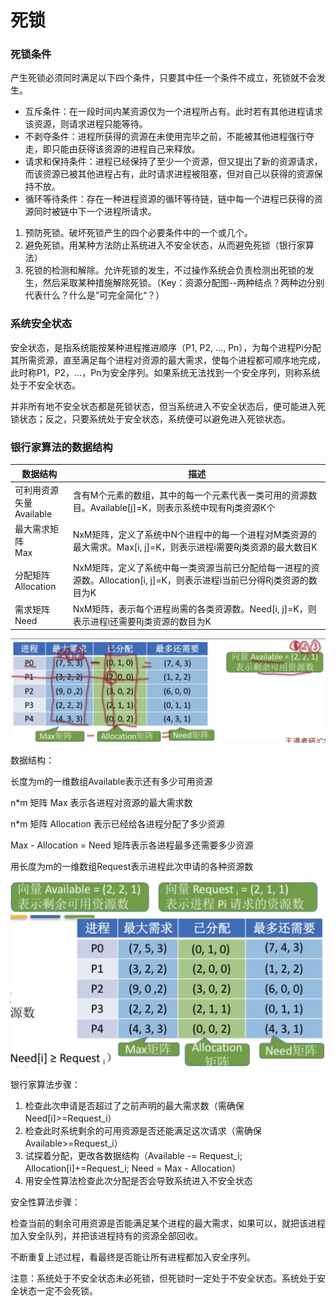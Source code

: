 # 死锁

### 死锁条件

产生死锁必须同时满足以下四个条件，只要其中任一个条件不成立，死锁就不会发生。

- 互斥条件：在一段时间内某资源仅为一个进程所占有。此时若有其他进程请求该资源，则请求进程只能等待。
- 不剥夺条件：进程所获得的资源在未使用完毕之前，不能被其他进程强行夺走，即只能由获得该资源的进程自己来释放。
- 请求和保持条件：进程已经保持了至少一个资源，但又提出了新的资源请求，而该资源已被其他进程占有，此时请求进程被阻塞，但对自己以获得的资源保持不放。
- 循环等待条件：存在一种进程资源的循环等待链，链中每一个进程已获得的资源同时被链中下一个进程所请求。

1. 预防死锁。破坏死锁产生的四个必要条件中的一个或几个。
2. 避免死锁。用某种方法防止系统进入不安全状态，从而避免死锁（银行家算法）
3. 死锁的检测和解除。允许死锁的发生，不过操作系统会负责检测出死锁的发生，然后采取某种措施解除死锁。（Key：资源分配图--两种结点？两种边分别代表什么？什么是”可完全简化“？）

### 系统安全状态

安全状态，是指系统能按某种进程推进顺序（P1, P2, ..., Pn），为每个进程Pi分配其所需资源，直至满足每个进程对资源的最大需求，使每个进程都可顺序地完成，此时称P1，P2，...，Pn为安全序列。如果系统无法找到一个安全序列，则称系统处于不安全状态。

并非所有地不安全状态都是死锁状态，但当系统进入不安全状态后，便可能进入死锁状态；反之，只要系统处于安全状态，系统便可以避免进入死锁状态。

### 银行家算法的数据结构

| 数据结构                      | 描述                                                         |
| ----------------------------- | ------------------------------------------------------------ |
| 可利用资源矢量<br />Available | 含有M个元素的数组，其中的每一个元素代表一类可用的资源数目。Available[j]=K，则表示系统中现有Rj类资源K个 |
| 最大需求矩阵<br />Max         | NxM矩阵，定义了系统中N个进程中的每一个进程对M类资源的最大需求。Max[i, j]=K，则表示进程i需要Rj类资源的最大数目K |
| 分配矩阵<br />Allocation      | NxM矩阵，定义了系统中每一类资源当前已分配给每一进程的资源数。Allocation[i, j]=K，则表示进程i当前已分得Rj类资源的数目为K |
| 需求矩阵Need                  | NxM矩阵，表示每个进程尚需的各类资源数。Need[i, j]=K，则表示进程i还需要Rj类资源的数目为K |

![](1.png)

数据结构：

长度为m的一维数组Available表示还有多少可用资源

n*m 矩阵 Max 表示各进程对资源的最大需求数

n*m 矩阵 Allocation 表示已经给各进程分配了多少资源

Max - Allocation = Need 矩阵表示各进程最多还需要多少资源

用长度为m的一维数组Request表示进程此次申请的各种资源数

![](2.png)

银行家算法步骤：

1. 检查此次申请是否超过了之前声明的最大需求数（需确保Need[i]>=Request_i）
2. 检查此时系统剩余的可用资源是否还能满足这次请求（需确保Available>=Request_i）
3. 试探着分配，更改各数据结构（Available -= Request_i; Allocation[i]+=Request_i; Need = Max - Allocation）
4. 用安全性算法检查此次分配是否会导致系统进入不安全状态

安全性算法步骤：

检查当前的剩余可用资源是否能满足某个进程的最大需求，如果可以，就把该进程加入安全队列，并把该进程持有的资源全部回收。

不断重复上述过程，看最终是否能让所有进程都加入安全序列。

注意：系统处于不安全状态未必死锁，但死锁时一定处于不安全状态。系统处于安全状态一定不会死锁。